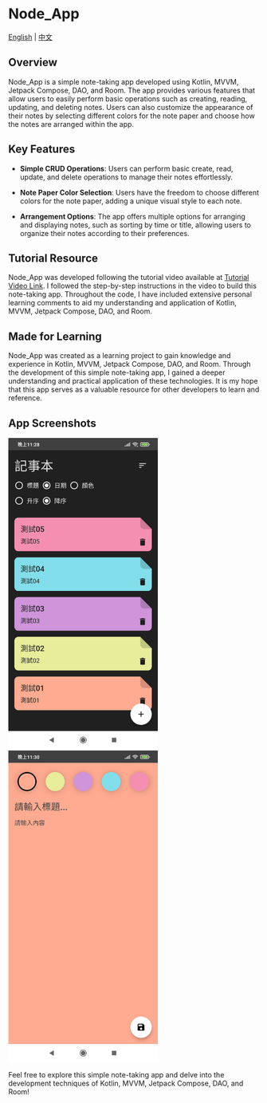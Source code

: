 # Node_App

[English](#tpa_openapi_attractions) | [中文](https://github.com/supercookie8631/Node_App/blob/main/README_zh_tw.md#tpa_openapi_attractions-1)

## Overview

Node_App is a simple note-taking app developed using Kotlin, MVVM, Jetpack Compose, DAO, and Room. The app provides various features that allow users to easily perform basic operations such as creating, reading, updating, and deleting notes. Users can also customize the appearance of their notes by selecting different colors for the note paper and choose how the notes are arranged within the app.

## Key Features

- **Simple CRUD Operations**: Users can perform basic create, read, update, and delete operations to manage their notes effortlessly.

- **Note Paper Color Selection**: Users have the freedom to choose different colors for the note paper, adding a unique visual style to each note.

- **Arrangement Options**: The app offers multiple options for arranging and displaying notes, such as sorting by time or title, allowing users to organize their notes according to their preferences.

## Tutorial Resource

Node_App was developed following the tutorial video available at [Tutorial Video Link](https://www.youtube.com/watch?v=8YPXv7xKh2w&ab_channel=PhilippLackner). I followed the step-by-step instructions in the video to build this note-taking app. Throughout the code, I have included extensive personal learning comments to aid my understanding and application of Kotlin, MVVM, Jetpack Compose, DAO, and Room.

## Made for Learning

Node_App was created as a learning project to gain knowledge and experience in Kotlin, MVVM, Jetpack Compose, DAO, and Room. Through the development of this simple note-taking app, I gained a deeper understanding and practical application of these technologies. It is my hope that this app serves as a valuable resource for other developers to learn and reference.

## App Screenshots

<p float="left">
  <img src="https://github.com/supercookie8631/Node_App/blob/main/CleanArchitectureNoteApp-app/image/Screenshot_20230718_232944.png" width="300px" alt="截圖1">
  <img src="https://github.com/supercookie8631/Node_App/blob/main/CleanArchitectureNoteApp-app/image/Screenshot_20230718_233012.png" width="300px" alt="截圖2">
</p>

Feel free to explore this simple note-taking app and delve into the development techniques of Kotlin, MVVM, Jetpack Compose, DAO, and Room!
